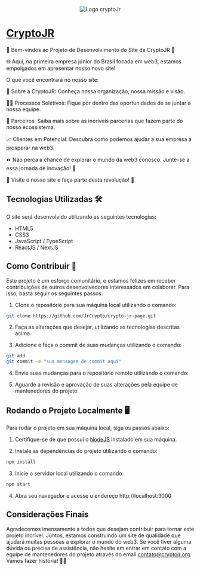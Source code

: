 <p align="center">
  <img src="https://encrypted-tbn0.gstatic.com/images?q=tbn:ANd9GcQaPzNigS0F0dhUXCWrgcOLEEj9eDGfq1WtE_IeW_NGgwBx4YFDYh_pKTttCXc6w5DvLAQ" alt="Logo cryptoJr">
</p>

# [CryptoJR](https://www.cryptojr.org/)

👋 Bem-vindos ao Projeto de Desenvolvimento do Site da CryptoJR 🚀

🌐 Aqui, na primeira empresa júnior do Brasil focada em web3, estamos empolgados em apresentar nosso novo site!

O que você encontrará no nosso site:

📌 Sobre a CryptoJR: Conheça nossa organização, nossa missão e visão.

👩‍💼 Processos Seletivos: Fique por dentro das oportunidades de se juntar à nossa equipe.

🤝 Parceiros: Saiba mais sobre as incríveis parcerias que fazem parte do nosso ecossistema.

📈 Clientes em Potencial: Descubra como podemos ajudar a sua empresa a prosperar na web3.

⏩ Não perca a chance de explorar o mundo da web3 conosco. Junte-se a essa jornada de inovação! 💫

🔗 Visite o nosso site e faça parte desta revolução! 🔗

## Tecnologias Utilizadas 🛠️

O site será desenvolvido utilizando as seguintes tecnologias:

- HTML5
- CSS3
- JavaScript / TypeScript
- ReactJS / NextJS

## Como Contribuir 🤝

Este projeto é um esforço comunitário, e estamos felizes em receber contribuições de outros desenvolvedores interessados em colaborar. Para isso, basta seguir os seguintes passos:

1. Clone o repositório para sua máquina local utilizando o comando:
```bash
git clone https://github.com/JrCrypto/crypto-jr-page.git
```
2. Faça as alterações que desejar, utilizando as tecnologias descritas acima.

3. Adicione e faça o commit de suas mudanças utilizando o comando:
```bash
git add .
git commit -m "sua mensagem de commit aqui"
```
4. Envie suas mudanças para o repositório remoto utilizando o comando:

5. Aguarde a revisão e aprovação de suas alterações pela equipe de mantenedores do projeto.


## Rodando o Projeto Localmente 🖥️

Para rodar o projeto em sua máquina local, siga os passos abaixo:

1. Certifique-se de que possui o [NodeJS](https://nodejs.org/) instalado em sua máquina.

2. Instale as dependências do projeto utilizando o comando:

```bash
npm install
```
3. Inicie o servidor local utilizando o comando:
```bash
npm start
```
4. Abra seu navegador e acesse o endereço http://localhost:3000

## Considerações Finais

Agradecemos imensamente a todos que desejam contribuir para tornar este projeto incrível. Juntos, estamos construindo um site de qualidade que ajudará muitas pessoas a explorar o mundo do web3. Se você tiver alguma dúvida ou precisa de assistência, não hesite em entrar em contato com a equipe de mantenedores do projeto através do email contato@cryptojr.org. Vamos fazer história! 💪🚀
